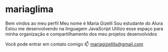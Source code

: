 # mariaglima
Bem vindos ao meu perfil 
Meu nome é Maria Gizelli
Sou estudante do Alura
Estou me desenvolvendo na linguagem JavaScript
Utilizo esse espaço para minha organização e compartilhamento dos meu projetos desenvolvidos

Você pode entrar em contato comigo 📫
mariagizellils@gmail.com
